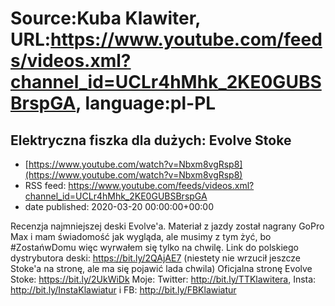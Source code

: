 # Source:Kuba Klawiter, URL:https://www.youtube.com/feeds/videos.xml?channel_id=UCLr4hMhk_2KE0GUBSBrspGA, language:pl-PL

## Elektryczna fiszka dla dużych: Evolve Stoke
 - [https://www.youtube.com/watch?v=Nbxm8vgRsp8](https://www.youtube.com/watch?v=Nbxm8vgRsp8)
 - RSS feed: https://www.youtube.com/feeds/videos.xml?channel_id=UCLr4hMhk_2KE0GUBSBrspGA
 - date published: 2020-03-20 00:00:00+00:00

Recenzja najmniejszej deski Evolve'a. Materiał z jazdy został nagrany GoPro Max i mam świadomość jak wygląda, ale musimy z tym żyć, bo #ZostańwDomu więc wyrwałem się tylko na chwilę.
Link do polskiego dystrybutora deski: https://bit.ly/2QAjAE7 (niestety nie wrzucił jeszcze Stoke'a na stronę, ale ma się pojawić lada chwila)
Oficjalna stronę Evolve Stoke: https://bit.ly/2UkWiDk
Moje:
Twitter: http://bit.ly/TTKlawitera, Insta: http://bit.ly/InstaKlawiatur i FB: http://bit.ly/FBKlawiatur

